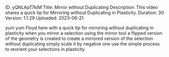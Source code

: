 ID: yQNLApT7klM
Title: Mirror without Duplicating
Description: This video shares a quick tip for Mirroring without Duplicating in Plasticity.
Duration: 30
Version: 1.1.29
Uploaded: 2023-06-21

yum yum Floyd here with a quick tip for
mirroring without duplicating in
plasticity when you mirror a selection
using the mirror tool a flipped version
of the geometry is created to create a
mirrored version of the selection
without duplicating simply scale it by
negative one use the simple process to
reorient your selections in plasticity
